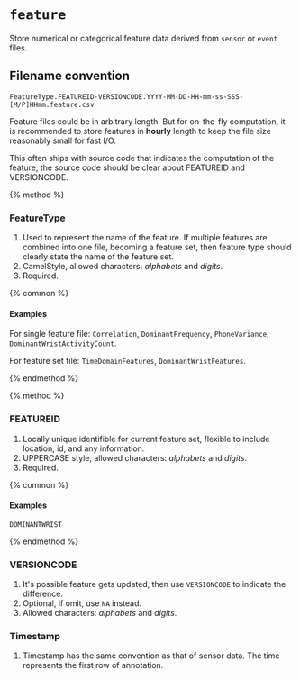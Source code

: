 # `feature`

Store numerical or categorical feature data derived from `sensor` or `event` files.

## Filename convention

```
FeatureType.FEATUREID-VERSIONCODE.YYYY-MM-DD-HH-mm-ss-SSS-[M/P]HHmm.feature.csv
```

Feature files could be in arbitrary length. But for on-the-fly computation, it is recommended to store features in **hourly** length to keep the file size reasonably small for fast I/O.

This often ships with source code that indicates the computation of the feature, the source code should be clear about FEATUREID and VERSIONCODE.

{% method %}

### FeatureType

1. Used to represent the name of the feature. If multiple features are combined into one file, becoming a feature set, then feature type should clearly state the name of the feature set.
2. CamelStyle, allowed characters: *alphabets* and *digits*.
3. Required.

{% common %}

#### Examples

For single feature file: `Correlation`, `DominantFrequency`, `PhoneVariance`, `DominantWristActivityCount`.

For feature set file: `TimeDomainFeatures`, `DominantWristFeatures`.

{% endmethod %}

{% method %}

### FEATUREID

1. Locally unique identifible for current feature set, flexible to include location, id, and any information.
2. UPPERCASE style, allowed characters: *alphabets* and *digits*.
3. Required.

{% common %}
#### Examples

`DOMINANTWRIST`

{% endmethod %}

### VERSIONCODE

1. It's possible feature gets updated, then use `VERSIONCODE` to indicate the difference.
2. Optional, if omit, use `NA` instead.
3. Allowed characters: *alphabets* and *digits*.

### Timestamp

1. Timestamp has the same convention as that of sensor data. The time represents the first row of annotation.


















